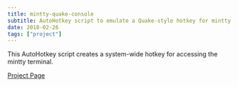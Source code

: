 ```yaml
---
title: mintty-quake-console
subtitle: AutoHotkey script to emulate a Quake-style hotkey for mintty
date: 2018-02-26
tags: ["project"]
---
```


This AutoHotkey script creates a system-wide hotkey for accessing the mintty terminal.

<!--more-->

[Project Page](https://github.com/lonepie/mintty-quake-console)
